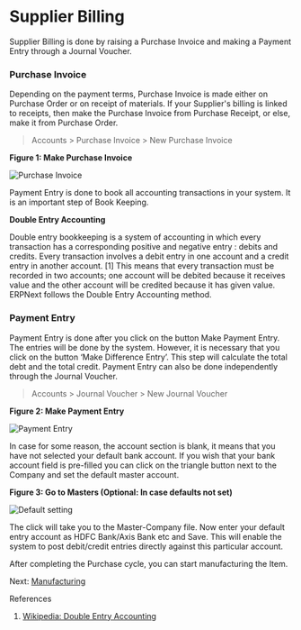 # Supplier Billing

<p class="lead"> Supplier Billing is done by raising a Purchase Invoice and making a Payment Entry through a Journal Voucher.</p>

### Purchase Invoice

Depending on the payment terms, Purchase Invoice is  made either on Purchase Order or on receipt of materials. If your Supplier's billing is linked to receipts, then make the Purchase Invoice from Purchase Receipt, or else, make it from Purchase Order.

> Accounts > Purchase Invoice > New Purchase Invoice

__Figure 1: Make Purchase Invoice__

![Purchase Invoice](assets/frappe_io/images/erpnext/m-t-s-purchase-invoice.png)

Payment Entry is done to book all accounting transactions in your system. It is an important step of Book Keeping.

__Double Entry Accounting__

Double entry bookkeeping is a system of accounting in which every transaction has a corresponding positive and negative entry : debits and credits. Every transaction involves a debit entry in one account and a credit entry in another account. [1] This means that every transaction must be recorded in two accounts; one account will be debited because it receives value and the other account will be credited because it has given value. ERPNext follows the Double Entry Accounting method.

### Payment Entry

Payment Entry is done after you click on the button Make Payment Entry. The entries will be done by the system. However, it is necessary that you click on the button ‘Make Difference Entry’. This step will calculate the total debt and the total credit. Payment Entry can also be done independently through the Journal Voucher.

> Accounts > Journal Voucher > New Journal Voucher

__Figure 2: Make Payment Entry__

![Payment Entry](assets/frappe_io/images/erpnext/m-t-s-payment-entry.png)

In case for some reason, the account section is blank, it means that you have not selected your default bank account. If you wish that your bank account field is pre-filled you can click on the triangle button next to the Company and set the default master account.

__Figure 3: Go to Masters (Optional: In case defaults not set)__

![Default setting](/assets/frappe_io/images/erpnext/triangle-button-company.png)

The click will take you to the Master-Company file. Now enter your default entry account as HDFC Bank/Axis Bank etc and Save. This will enable the system to post debit/credit entries directly against this particular account.

After completing the Purchase cycle, you can start manufacturing the Item.


Next: [Manufacturing](/apps/erpnext/guide-books/make-to-stock/manufacturing)


References


1. [Wikipedia: Double Entry Accounting](http://en.wikipedia.org/wiki/Double-entry_bookkeeping_system)
